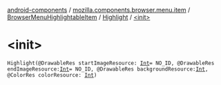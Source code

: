 [android-components](../../../index.md) / [mozilla.components.browser.menu.item](../../index.md) / [BrowserMenuHighlightableItem](../index.md) / [Highlight](index.md) / [&lt;init&gt;](./-init-.md)

# &lt;init&gt;

`Highlight(@DrawableRes startImageResource: `[`Int`](https://kotlinlang.org/api/latest/jvm/stdlib/kotlin/-int/index.html)` = NO_ID, @DrawableRes endImageResource: `[`Int`](https://kotlinlang.org/api/latest/jvm/stdlib/kotlin/-int/index.html)` = NO_ID, @DrawableRes backgroundResource: `[`Int`](https://kotlinlang.org/api/latest/jvm/stdlib/kotlin/-int/index.html)`, @ColorRes colorResource: `[`Int`](https://kotlinlang.org/api/latest/jvm/stdlib/kotlin/-int/index.html)`)`